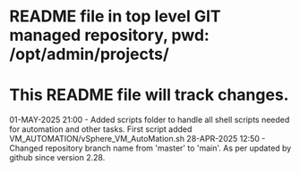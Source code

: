 # README file in top level GIT managed repository, pwd: /opt/admin/projects/
# This README file will track changes.

01-MAY-2025 21:00 - Added scripts folder to handle all shell scripts needed for automation and other tasks.
		    First script added VM_AUTOMATION/vSphere_VM_AutoMation.sh
28-APR-2025 12:50 - Changed repository branch name from 'master' to 'main'. As per updated by github since version 2.28.
